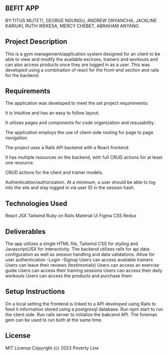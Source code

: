 
## BEFIT APP

BY:TITUS MUTETI, GEORGE NDUNGU, ANDREW ONYANCHA, JACKLINE KARIUKI, RUTH WEKESA, MERCY CHEBET, ABRAHAM ANYANG

## Project Description

This is a gym management/application system designed for an client to be able to view and modify the available excirses, trainers and workouts and can also access products once they are logged in as a user. This was developed using a combination of react for the front-end section and rails for the backend.

## Requirements

The application was developed to meet the set project requirements:

It is Intuitive and has an easy to follow layout.

It utilises pages and components for code organization and resusability.

The application employs the use of client-side routing for page to page navigation.

The project uses a Rails API backend with a React frontend.

It has multiple resources on the backend, with full CRUD actions for at least one resource.

CRUD actions for the client and trainer models.

Authentication/authorization. At a minimum, a user should be able to log into the site and stay logged in via user ID in the session hash.

## Technologies Used

React
JSX
Tailwind
Ruby on Rails
Material Ui
Figma
CSS
Redux

## Deliverables

The app utilizes a single HTML file, Tailwind CSS for styling and Javascript/JSX for interactivity. The backend utilizes rails for api data configuration as well as session handling and data validations.
Allow for user authentication
		-Login
		-Signup
Users can access available trainers
Users can leave their reviews (testimonials)
Users can access an exercise guide 
Users can access their training sessions
Users can access their daily workouts
Users can access the products and purchase them

## Setup Instructions

On a local setting the frontend is linked to a API developed using Rails to feed it information stored using a postgresql database.
Run npm start to run the client side.
Run rails server to initialize the bakcend API.
The foreman gem can be used to run both at the same time.


## License

MIT License Copyright (c) 2023 Poverty Line
